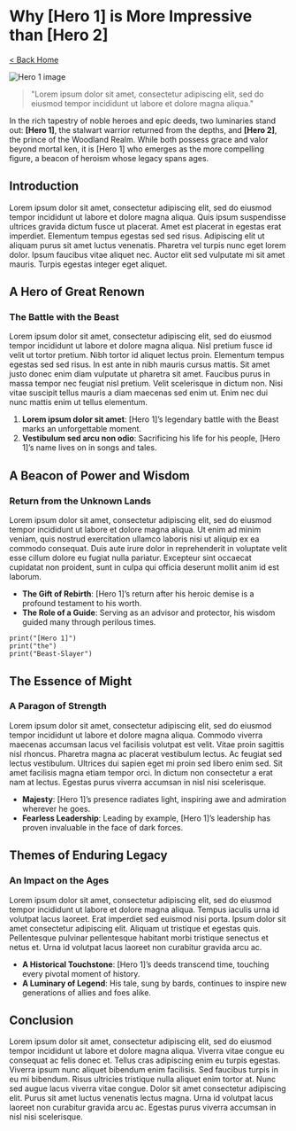 
# Why [Hero 1] is More Impressive than [Hero 2]

[< Back Home](/)

![Hero 1 image](/images/dank.png)

> "Lorem ipsum dolor sit amet, consectetur adipiscing elit, sed do eiusmod tempor incididunt ut labore et dolore magna aliqua."

In the rich tapestry of noble heroes and epic deeds, two luminaries stand out: **[Hero 1]**, the stalwart warrior returned from the depths, and **[Hero 2]**, the prince of the Woodland Realm. While both possess grace and valor beyond mortal ken, it is [Hero 1] who emerges as the more compelling figure, a beacon of heroism whose legacy spans ages.

## Introduction

Lorem ipsum dolor sit amet, consectetur adipiscing elit, sed do eiusmod tempor incididunt ut labore et dolore magna aliqua. Quis ipsum suspendisse ultrices gravida dictum fusce ut placerat. Amet est placerat in egestas erat imperdiet. Elementum tempus egestas sed sed risus. Adipiscing elit ut aliquam purus sit amet luctus venenatis. Pharetra vel turpis nunc eget lorem dolor. Ipsum faucibus vitae aliquet nec. Auctor elit sed vulputate mi sit amet mauris. Turpis egestas integer eget aliquet.

## A Hero of Great Renown

### The Battle with the Beast

Lorem ipsum dolor sit amet, consectetur adipiscing elit, sed do eiusmod tempor incididunt ut labore et dolore magna aliqua. Nisl pretium fusce id velit ut tortor pretium. Nibh tortor id aliquet lectus proin. Elementum tempus egestas sed sed risus. In est ante in nibh mauris cursus mattis. Sit amet justo donec enim diam vulputate ut pharetra sit amet. Faucibus purus in massa tempor nec feugiat nisl pretium. Velit scelerisque in dictum non. Nisi vitae suscipit tellus mauris a diam maecenas sed enim ut. Enim nec dui nunc mattis enim ut tellus elementum.

1. **Lorem ipsum dolor sit amet**: [Hero 1]’s legendary battle with the Beast marks an unforgettable moment.
2. **Vestibulum sed arcu non odio**: Sacrificing his life for his people, [Hero 1]’s name lives on in songs and tales.

## A Beacon of Power and Wisdom

### Return from the Unknown Lands

Lorem ipsum dolor sit amet, consectetur adipiscing elit, sed do eiusmod tempor incididunt ut labore et dolore magna aliqua. Ut enim ad minim veniam, quis nostrud exercitation ullamco laboris nisi ut aliquip ex ea commodo consequat. Duis aute irure dolor in reprehenderit in voluptate velit esse cillum dolore eu fugiat nulla pariatur. Excepteur sint occaecat cupidatat non proident, sunt in culpa qui officia deserunt mollit anim id est laborum.

- **The Gift of Rebirth**: [Hero 1]’s return after his heroic demise is a profound testament to his worth.
- **The Role of a Guide**: Serving as an advisor and protector, his wisdom guided many through perilous times.

```
print("[Hero 1]")
print("the")
print("Beast-Slayer")
```

## The Essence of Might

### A Paragon of Strength

Lorem ipsum dolor sit amet, consectetur adipiscing elit, sed do eiusmod tempor incididunt ut labore et dolore magna aliqua. Commodo viverra maecenas accumsan lacus vel facilisis volutpat est velit. Vitae proin sagittis nisl rhoncus. Pharetra magna ac placerat vestibulum lectus. Ac feugiat sed lectus vestibulum. Ultrices dui sapien eget mi proin sed libero enim sed. Sit amet facilisis magna etiam tempor orci. In dictum non consectetur a erat nam at lectus. Egestas purus viverra accumsan in nisl nisi scelerisque.

- **Majesty**: [Hero 1]’s presence radiates light, inspiring awe and admiration wherever he goes.
- **Fearless Leadership**: Leading by example, [Hero 1]’s leadership has proven invaluable in the face of dark forces.

## Themes of **Enduring** Legacy

### An Impact on the Ages

Lorem ipsum dolor sit amet, consectetur adipiscing elit, sed do eiusmod tempor incididunt ut labore et dolore magna aliqua. Tempus iaculis urna id volutpat lacus laoreet. Erat imperdiet sed euismod nisi porta. Ipsum dolor sit amet consectetur adipiscing elit. Aliquam ut tristique et egestas quis. Pellentesque pulvinar pellentesque habitant morbi tristique senectus et netus et. Urna id volutpat lacus laoreet non curabitur gravida arcu ac.

- **A Historical Touchstone**: [Hero 1]’s deeds transcend time, touching every pivotal moment of history.
- **A Luminary of Legend**: His tale, sung by bards, continues to inspire new generations of allies and foes alike.

## Conclusion

Lorem ipsum dolor sit amet, consectetur adipiscing elit, sed do eiusmod tempor incididunt ut labore et dolore magna aliqua. Viverra vitae congue eu consequat ac felis donec et. Tellus cras adipiscing enim eu turpis egestas. Viverra ipsum nunc aliquet bibendum enim facilisis. Sed faucibus turpis in eu mi bibendum. Risus ultricies tristique nulla aliquet enim tortor at. Nunc sed augue lacus viverra vitae congue. Dolor sit amet consectetur adipiscing elit. Purus sit amet luctus venenatis lectus magna. Urna id volutpat lacus laoreet non curabitur gravida arcu ac. Egestas purus viverra accumsan in nisl nisi scelerisque.
